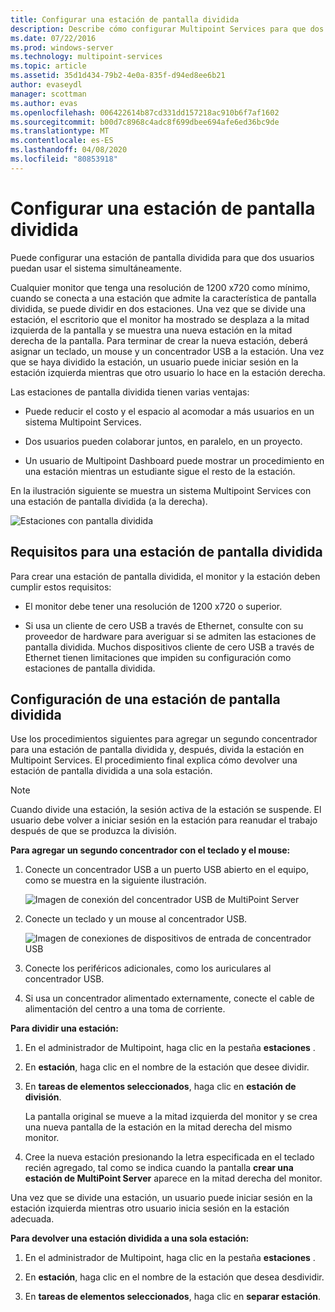 ```yaml
---
title: Configurar una estación de pantalla dividida
description: Describe cómo configurar Multipoint Services para que dos usuarios puedan compartir un solo sistema.
ms.date: 07/22/2016
ms.prod: windows-server
ms.technology: multipoint-services
ms.topic: article
ms.assetid: 35d1d434-79b2-4e0a-835f-d94ed8ee6b21
author: evaseydl
manager: scottman
ms.author: evas
ms.openlocfilehash: 006422614b87cd331dd157218ac910b6f7af1602
ms.sourcegitcommit: b00d7c8968c4adc8f699dbee694afe6ed36bc9de
ms.translationtype: MT
ms.contentlocale: es-ES
ms.lasthandoff: 04/08/2020
ms.locfileid: "80853918"
---
```

# <a name="set-up-a-split-screen-station"></a>Configurar una estación de pantalla dividida
Puede configurar una estación de pantalla dividida para que dos usuarios puedan usar el sistema simultáneamente.

Cualquier monitor que tenga una resolución de 1200 x720 como mínimo, cuando se conecta a una estación que admite la característica de pantalla dividida, se puede dividir en dos estaciones. Una vez que se divide una estación, el escritorio que el monitor ha mostrado se desplaza a la mitad izquierda de la pantalla y se muestra una nueva estación en la mitad derecha de la pantalla. Para terminar de crear la nueva estación, deberá asignar un teclado, un mouse y un concentrador USB a la estación. Una vez que se haya dividido la estación, un usuario puede iniciar sesión en la estación izquierda mientras que otro usuario lo hace en la estación derecha.  
  
Las estaciones de pantalla dividida tienen varias ventajas:  
  
-   Puede reducir el costo y el espacio al acomodar a más usuarios en un sistema Multipoint Services.  
  
-   Dos usuarios pueden colaborar juntos, en paralelo, en un proyecto.  
  
-   Un usuario de Multipoint Dashboard puede mostrar un procedimiento en una estación mientras un estudiante sigue el resto de la estación.  
  
En la ilustración siguiente se muestra un sistema Multipoint Services con una estación de pantalla dividida (a la derecha).  
  
![Estaciones con pantalla dividida](./media/WMS_diagram3.gif)  
   
## <a name="requirements-for-a-split-screen-station"></a>Requisitos para una estación de pantalla dividida  
Para crear una estación de pantalla dividida, el monitor y la estación deben cumplir estos requisitos:  
  
-   El monitor debe tener una resolución de 1200 x720 o superior.  
  
-   Si usa un cliente de cero USB a través de Ethernet, consulte con su proveedor de hardware para averiguar si se admiten las estaciones de pantalla dividida. Muchos dispositivos cliente de cero USB a través de Ethernet tienen limitaciones que impiden su configuración como estaciones de pantalla dividida.  
  
## <a name="setting-up-a-split-screen-station"></a>Configuración de una estación de pantalla dividida  
Use los procedimientos siguientes para agregar un segundo concentrador para una estación de pantalla dividida y, después, divida la estación en Multipoint Services. El procedimiento final explica cómo devolver una estación de pantalla dividida a una sola estación.  
  
> [!NOTE]  
> Cuando divide una estación, la sesión activa de la estación se suspende. El usuario debe volver a iniciar sesión en la estación para reanudar el trabajo después de que se produzca la división.  
  
**Para agregar un segundo concentrador con el teclado y el mouse:**  
  
1.  Conecte un concentrador USB a un puerto USB abierto en el equipo, como se muestra en la siguiente ilustración.  
  
    ![Imagen de conexión del concentrador USB de MultiPoint Server](./media/WMSUSBHubConnection.gif)  
  
2.  Conecte un teclado y un mouse al concentrador USB.  
  
    ![Imagen de conexiones de dispositivos de entrada de concentrador USB](./media/WMSUSBDeviceConnection.gif)  
  
3.  Conecte los periféricos adicionales, como los auriculares al concentrador USB.  
  
4.  Si usa un concentrador alimentado externamente, conecte el cable de alimentación del centro a una toma de corriente.  
  
**Para dividir una estación:**  
  
1.  En el administrador de Multipoint, haga clic en la pestaña **estaciones** .  
  
2.  En **estación**, haga clic en el nombre de la estación que desee dividir.  
  
3.  En **tareas de elementos seleccionados**, haga clic en **estación de división**.  
  
    La pantalla original se mueve a la mitad izquierda del monitor y se crea una nueva pantalla de la estación en la mitad derecha del mismo monitor.  
  
4.  Cree la nueva estación presionando la letra especificada en el teclado recién agregado, tal como se indica cuando la pantalla **crear una estación de MultiPoint Server** aparece en la mitad derecha del monitor.  
  
Una vez que se divide una estación, un usuario puede iniciar sesión en la estación izquierda mientras otro usuario inicia sesión en la estación adecuada.  
  
**Para devolver una estación dividida a una sola estación:**  
  
1.  En el administrador de Multipoint, haga clic en la pestaña **estaciones** .  
  
2.  En **estación**, haga clic en el nombre de la estación que desea desdividir.  
  
3.  En **tareas de elementos seleccionados**, haga clic en **separar estación**.